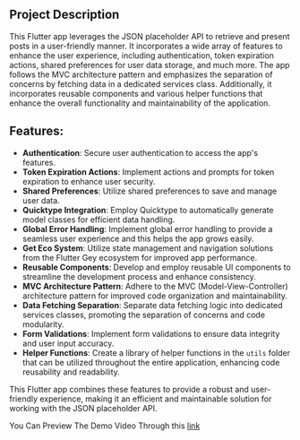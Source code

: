 ## Project Description
This Flutter app leverages the JSON placeholder API to retrieve and present posts in a user-friendly manner. It incorporates a wide array of features to enhance the user experience, including authentication, token expiration actions, shared preferences for user data storage, and much more. The app follows the MVC architecture pattern and emphasizes the separation of concerns by fetching data in a dedicated services class. Additionally, it incorporates reusable components and various helper functions that enhance the overall functionality and maintainability of the application.

## Features:
- **Authentication**: Secure user authentication to access the app's features.
- **Token Expiration Actions**: Implement actions and prompts for token expiration to enhance user security.
- **Shared Preferences**: Utilize shared preferences to save and manage user data.
- **Quicktype Integration**: Employ Quicktype to automatically generate model classes for efficient data handling.
- **Global Error Handling**: Implement global error handling to provide a seamless user experience and this helps the app grows easily.
- **Get Eco System**: Utilize state management and navigation solutions from the Flutter Gey ecosystem for improved app performance.
- **Reusable Components**: Develop and employ reusable UI components to streamline the development process and enhance consistency.
- **MVC Architecture Pattern**: Adhere to the MVC (Model-View-Controller) architecture pattern for improved code organization and maintainability.
- **Data Fetching Separation**: Separate data fetching logic into dedicated services classes, promoting the separation of concerns and code modularity.
- **Form Validations**: Implement form validations to ensure data integrity and user input accuracy.
- **Helper Functions**: Create a library of helper functions in the `utils` folder that can be utilized throughout the entire application, enhancing code reusability and readability.

This Flutter app combines these features to provide a robust and user-friendly experience, making it an efficient and maintainable solution for working with the JSON placeholder API.

You Can Preview The Demo Video Through this [link](https://drive.google.com/file/d/1XgZ944ALShO7JjWsePK23zBASy_JJDVm/view?usp=sharing)
